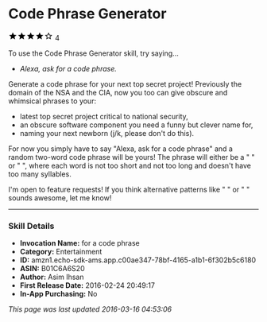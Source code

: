 # Code Phrase Generator
![4 stars](../../../images/ic_star_black_18dp_1x.png)![4 stars](../../../images/ic_star_black_18dp_1x.png)![4 stars](../../../images/ic_star_black_18dp_1x.png)![4 stars](../../../images/ic_star_black_18dp_1x.png)![4 stars](../../../images/ic_star_border_black_18dp_1x.png) 4

To use the Code Phrase Generator skill, try saying...

* *Alexa, ask for a code phrase.*

Generate a code phrase for your next top secret project! Previously the domain of the NSA and the CIA, now you too can give obscure and whimsical phrases to your:

- latest top secret project critical to national security,
- an obscure software component you need a funny but clever name for,
- naming your next newborn (j/k, please don't do this).

For now you simply have to say "Alexa, ask for a code phrase" and a random two-word code phrase will be yours! The phrase will either be a "<noun> <noun>" or "<adjective> <noun>", where each word is not too short and not too long and doesn't have too many syllables.

I'm open to feature requests! If you think alternative patterns like "<color> <animal>" or "<temperature> <material>" sounds awesome, let me know!

***

### Skill Details

* **Invocation Name:** for a code phrase
* **Category:** Entertainment
* **ID:** amzn1.echo-sdk-ams.app.c00ae347-78bf-4165-a1b1-6f302b5c6180
* **ASIN:** B01C6A6S20
* **Author:** Asim Ihsan
* **First Release Date:** 2016-02-24 20:49:17
* **In-App Purchasing:** No

*This page was last updated 2016-03-16 04:53:06*
